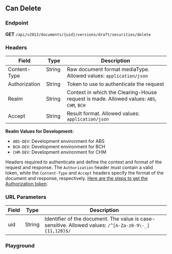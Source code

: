 ## Can Delete


### Endpoint

**GET** `/api/v2013/documents/{uid}/versions/draft/securities/delete`


### Headers

| Field            | Type    | Description                                                                       |
| ---------------- | ------- | --------------------------------------------------------------------------------- |
| Content-Type     | String &nbsp;&nbsp;  | Raw document format mediaType. Allowed values: `application/json`                 |
| Authorization    | String  | Token to use to authenticate the request                                          |
| Realm            | String  | Context in which the Clearing-House request is made. Allowed values: `ABS`, `CHM`, `BCH` |
| Accept           | String  | Result format. Allowed values: `application/json`                                 |

**Realm Values for Development:**
- `ABS-DEV`: Development environment for ABS
- `BCH-DEV`: Development environment for BCH
- `CHM-DEV`: Development environment for CHM


Headers required to authenticate and define the context and format of the request and response. The `Authorization` header must contain a valid token, while the `Content-Type` and `Accept` headers specify the format of the document and response, respectively. [Here are the steps to get the Authorization token](/user/authentication).


### URL Parameters

| Field     | Type   | Description                                                                                      |
| --------- | ------ | ------------------------------------------------------------------------------------------------ |
| uid       | String | Identifier of the document. The value is case-sensitive. Allowed values: `/^[A-Za-z0-9\-_]{11,128}$/` |

### Playground

<SwaggerUI :swaggerSpecs="swaggerCanDeleteSpecs" />